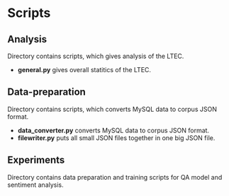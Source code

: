 # Scripts

Analysis
--------
Directory contains scripts, which gives analysis of the LTEC.
- **general.py** gives overall statitics of the LTEC.

Data-preparation
---------
Directory contains scripts, which converts MySQL data to corpus JSON format.
- **data_converter.py**  converts MySQL data to corpus JSON format.
- **filewriter.py** puts all small JSON files together in one big JSON file.

Experiments
---------
Directory contains data preparation and training scripts for QA model and sentiment analysis.



